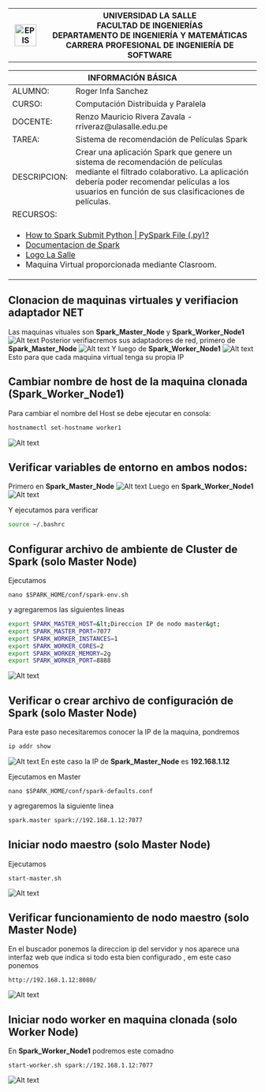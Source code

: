 <div align="center">
    <table>
        <theader>
        <tr>
            <th>
            <img src="https://github.com/rescobedoulasalle/git_github/blob/main/ulasalle.png?raw=true" alt="EPIS" style="width:90%; height:auto"/>
            </th>
            <th>
            <span style="font-weight:bold;">UNIVERSIDAD LA SALLE</span><br />
            <span style="font-weight:bold;">FACULTAD DE INGENIERÍAS</span><br />
            <span style="font-weight:bold;">DEPARTAMENTO DE INGENIERÍA Y MATEMÁTICAS</span><br />
            <span style="font-weight:bold;">CARRERA PROFESIONAL DE INGENIERÍA DE SOFTWARE</span>
            </th>            
        </tr>
        </theader>
    </table>
</div>

<table>
    <theader>
        <tr>
        <th colspan="2">INFORMACIÓN BÁSICA</th>
        </tr>
    </theader>
    <tbody>
        <tr>
            <td>ALUMNO:</td>
            <td>Roger Infa Sanchez</td>
        </tr>
        <tr>
            <td>CURSO:</td>
            <td>Computación Distribuida y Paralela</td>
        </tr>
        <tr>
            <td>DOCENTE:</td>
            <td>Renzo Mauricio Rivera Zavala  - rriveraz@ulasalle.edu.pe</td>
        </tr>
        <tr>
            <td>TAREA:</td>
            <td>Sistema de recomendación de Películas Spark </td>
        </tr>
        <tr>
            <td>DESCRIPCION:</td>
            <td>Crear una aplicación Spark que genere un sistema de recomendación de películas mediante el filtrado colaborativo. La aplicación debería poder recomendar películas a los usuarios en función de sus clasificaciones de películas.</td>
        </tr>
        <tr>
            <td colspan="2">RECURSOS:</td>
        </tr>
        <tr>
            <td colspan="2">
                <ul>
                <li><a href="https://sparkbyexamples.com/pyspark/spark-submit-python-file/?expand_article=1">How to Spark Submit Python | PySpark File (.py)?</a></li>
                <li><a href="https://spark.apache.org/docs/latest/">Documentacion de Spark</a></li>
                <li><a href="https://github.com/rescobedoulasalle/git_github/blob/main/ulasalle.png?raw=true">Logo La Salle</a></li>
                <li> Maquina Virtual proporcionada mediante Clasroom.
                </ul>
            </td>
        </tr>
    </tbody>
</table>

## Clonacion de maquinas virtuales y verifiacion adaptador NET
Las maquinas vituales son **Spark_Master_Node** y **Spark_Worker_Node1**
![Alt text](images/image-1.png)
Posterior verifiacremos sus adaptadores de red, primero de **Spark_Master_Node**
![Alt text](images\image-2.png)
Y luego de **Spark_Worker_Node1**
![Alt text](images/image-3.png)
Esto para que cada maquina virtual tenga su propia IP

## Cambiar nombre de host de la maquina clonada (Spark_Worker_Node1)
Para cambiar el nombre del Host se debe ejecutar en consola:
```bash
hostnamectl set-hostname worker1
```
![Alt text](images\image-4.png)

## Verificar variables de entorno en ambos nodos:
Primero en **Spark_Master_Node**
![Alt text](images\image-5.png)
Luego en **Spark_Worker_Node1**
![Alt text](images\image-6.png)

Y  ejecutamos para verificar
```bash
source ~/.bashrc
```
## Configurar archivo de ambiente de Cluster de Spark (solo Master Node)
Ejecutamos
```bas
nano $SPARK_HOME/conf/spark-env.sh
```
y agregaremos las siguientes lineas
```bash
export SPARK_MASTER_HOST=&lt;Direccion IP de nodo master&gt;
export SPARK_MASTER_PORT=7077
export SPARK_WORKER_INSTANCES=1
export SPARK_WORKER_CORES=2
export SPARK_WORKER_MEMORY=2g
export SPARK_WORKER_PORT=8888
```
![Alt text](images\image-7.png)

## Verificar o crear archivo de configuración de Spark (solo Master Node)
Para este paso necesitaremos conocer la IP de la maquina, pondremos
```bash
ip addr show
```
![Alt text](images\image-8.png)
En este caso la IP de **Spark_Master_Node** es **192.168.1.12**

Ejecutamos en Master
```bas
nano $SPARK_HOME/conf/spark-defaults.conf
```
y agregaremos la siguiente linea
```bash
spark.master spark://192.168.1.12:7077
```

## Iniciar nodo maestro (solo Master Node)
Ejecutamos 
```bas
start-master.sh
```
![Alt text](images\image-9.png)

## Verificar funcionamiento de nodo maestro (solo Master Node)
En el buscador ponemos la direccion ip del servidor y nos aparece una interfaz web que indica si todo esta bien configurado , em este caso ponemos
```bas
http://192.168.1.12:8080/
```
![Alt text](images\image-10.png)

## Iniciar nodo worker en maquina clonada (solo Worker Node)
En **Spark_Worker_Node1** podremos este comadno 
```bas
start-worker.sh spark://192.168.1.12:7077
```

![Alt text](images\image-11.png)